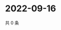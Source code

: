 # 2022-09-16

共 0 条

<!-- BEGIN WEIBO -->
<!-- 最后更新时间 Fri Sep 16 2022 02:22:51 GMT+0800 (China Standard Time) -->

<!-- END WEIBO -->
